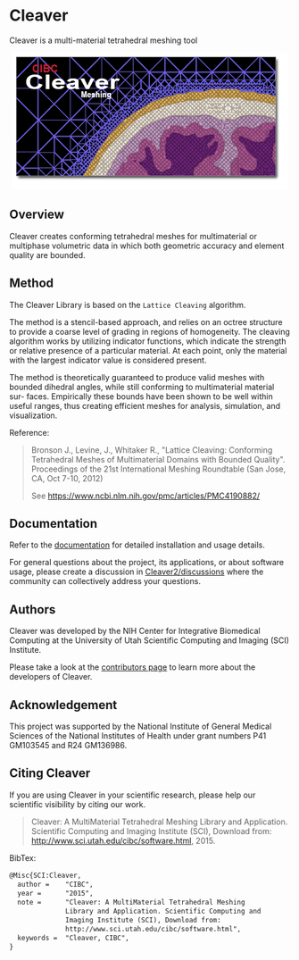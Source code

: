 # Cleaver

Cleaver is a multi-material tetrahedral meshing tool

<p align="center">
  <img src="docs/_static/images/splash.png"/>
</p>

## Overview

Cleaver creates conforming tetrahedral meshes for multimaterial or multiphase volumetric data in which both geometric accuracy and element quality are
bounded.

## Method

The Cleaver Library is based on the `Lattice Cleaving` algorithm.

The method is a stencil-based approach, and relies on an octree structure to provide a coarse level of grading in regions of homogeneity. The cleaving algorithm works by utilizing indicator functions, which indicate the strength or relative presence of a particular material. At each point, only the
material with the largest indicator value is considered present.

The method is theoretically guaranteed to produce valid meshes with bounded dihedral angles, while still conforming to multimaterial material sur-
faces. Empirically these bounds have been shown to be well within useful ranges, thus creating efficient meshes for analysis, simulation, and visualization.

Reference:

> Bronson J., Levine, J., Whitaker R., "Lattice Cleaving: Conforming Tetrahedral Meshes of Multimaterial Domains with Bounded Quality". Proceedings of the 21st International Meshing Roundtable (San Jose, CA, Oct 7-10, 2012)
>
> See https://www.ncbi.nlm.nih.gov/pmc/articles/PMC4190882/

## Documentation

Refer to the [documentation](https://cleaver2.readthedocs.io) for detailed installation and usage details.

For general questions about the project, its applications, or about software usage, please create a discussion in [Cleaver2/discussions](https://github.com/SCIInstitute/Cleaver2/discussions) where the community can collectively address your questions.

## Authors

Cleaver was developed by the NIH Center for Integrative Biomedical Computing at the University of Utah Scientific Computing and Imaging (SCI) Institute.

Please take a look at the [contributors page](https://github.com/SCIInstitute/Cleaver2/graphs/contributors) to learn more about the developers of Cleaver.

## Acknowledgement

This project was supported by the National Institute of General Medical Sciences of the National Institutes of Health under grant numbers P41 GM103545 and R24 GM136986.

## Citing Cleaver

If you are using Cleaver in your scientific research, please help our scientific visibility by citing our work.

> Cleaver: A MultiMaterial Tetrahedral Meshing Library and Application. Scientific Computing and Imaging Institute (SCI), Download from: http://www.sci.utah.edu/cibc/software.html, 2015.

BibTex:

```
@Misc{SCI:Cleaver,
  author =    "CIBC",
  year =      "2015",
  note =      "Cleaver: A MultiMaterial Tetrahedral Meshing
              Library and Application. Scientific Computing and
              Imaging Institute (SCI), Download from:
              http://www.sci.utah.edu/cibc/software.html",
  keywords =  "Cleaver, CIBC",
}
```
